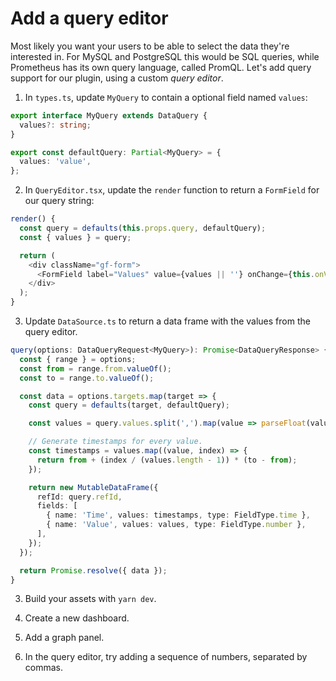 # Add a query editor

Most likely you want your users to be able to select the data they're interested in. For MySQL and PostgreSQL this would be SQL queries, while Prometheus has its own query language, called PromQL. Let's add query support for our plugin, using a custom _query editor_.

1. In `types.ts`, update `MyQuery` to contain a optional field named `values`:

```ts
export interface MyQuery extends DataQuery {
  values?: string;
}
```

```ts
export const defaultQuery: Partial<MyQuery> = {
  values: 'value',
};
```

2. In `QueryEditor.tsx`, update the `render` function to return a `FormField` for our query string:

```ts
render() {
  const query = defaults(this.props.query, defaultQuery);
  const { values } = query;

  return (
    <div className="gf-form">
      <FormField label="Values" value={values || ''} onChange={this.onValuesChange} />
    </div>
  );
}
```

3. Update `DataSource.ts` to return a data frame with the values from the query editor.

```ts
query(options: DataQueryRequest<MyQuery>): Promise<DataQueryResponse> {
  const { range } = options;
  const from = range.from.valueOf();
  const to = range.to.valueOf();

  const data = options.targets.map(target => {
    const query = defaults(target, defaultQuery);

    const values = query.values.split(',').map(value => parseFloat(value));

    // Generate timestamps for every value.
    const timestamps = values.map((value, index) => {
      return from + (index / (values.length - 1)) * (to - from);
    });

    return new MutableDataFrame({
      refId: query.refId,
      fields: [
        { name: 'Time', values: timestamps, type: FieldType.time }, 
        { name: 'Value', values: values, type: FieldType.number },
      ],
    });
  });

  return Promise.resolve({ data });
}
```

3. Build your assets with `yarn dev`.

4. Create a new dashboard.

5. Add a graph panel.

6. In the query editor, try adding a sequence of numbers, separated by commas.

